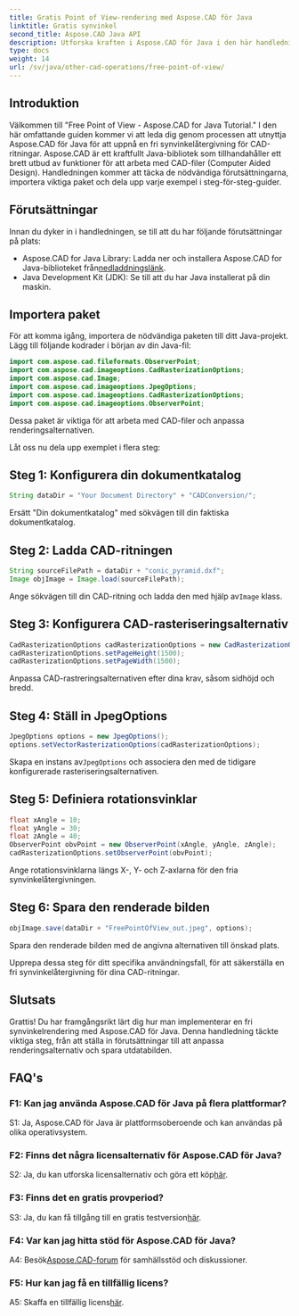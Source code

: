 ```yaml
---
title: Gratis Point of View-rendering med Aspose.CAD för Java
linktitle: Gratis synvinkel
second_title: Aspose.CAD Java API
description: Utforska kraften i Aspose.CAD för Java i den här handledningen om att uppnå en fri synvinkelrendering för CAD-ritningar. Släpp loss potentialen i Aspose.CAD.
type: docs
weight: 14
url: /sv/java/other-cad-operations/free-point-of-view/
---
```

## Introduktion

Välkommen till "Free Point of View - Aspose.CAD for Java Tutorial." I den här omfattande guiden kommer vi att leda dig genom processen att utnyttja Aspose.CAD för Java för att uppnå en fri synvinkelåtergivning för CAD-ritningar. Aspose.CAD är ett kraftfullt Java-bibliotek som tillhandahåller ett brett utbud av funktioner för att arbeta med CAD-filer (Computer Aided Design). Handledningen kommer att täcka de nödvändiga förutsättningarna, importera viktiga paket och dela upp varje exempel i steg-för-steg-guider.

## Förutsättningar

Innan du dyker in i handledningen, se till att du har följande förutsättningar på plats:
-  Aspose.CAD for Java Library: Ladda ner och installera Aspose.CAD for Java-biblioteket från[nedladdningslänk](https://releases.aspose.com/cad/java/).
- Java Development Kit (JDK): Se till att du har Java installerat på din maskin.

## Importera paket

För att komma igång, importera de nödvändiga paketen till ditt Java-projekt. Lägg till följande kodrader i början av din Java-fil:
```java
import com.aspose.cad.fileformats.ObserverPoint;
import com.aspose.cad.imageoptions.CadRasterizationOptions;
import com.aspose.cad.Image;
import com.aspose.cad.imageoptions.JpegOptions;
import com.aspose.cad.imageoptions.CadRasterizationOptions;
import com.aspose.cad.imageoptions.ObserverPoint;
```

Dessa paket är viktiga för att arbeta med CAD-filer och anpassa renderingsalternativen.

Låt oss nu dela upp exemplet i flera steg:

## Steg 1: Konfigurera din dokumentkatalog

```java
String dataDir = "Your Document Directory" + "CADConversion/";
```

Ersätt "Din dokumentkatalog" med sökvägen till din faktiska dokumentkatalog.

## Steg 2: Ladda CAD-ritningen

```java
String sourceFilePath = dataDir + "conic_pyramid.dxf";
Image objImage = Image.load(sourceFilePath);
```

Ange sökvägen till din CAD-ritning och ladda den med hjälp av`Image` klass.

## Steg 3: Konfigurera CAD-rasteriseringsalternativ

```java
CadRasterizationOptions cadRasterizationOptions = new CadRasterizationOptions();
cadRasterizationOptions.setPageHeight(1500);
cadRasterizationOptions.setPageWidth(1500);
```

Anpassa CAD-rastreringsalternativen efter dina krav, såsom sidhöjd och bredd.

## Steg 4: Ställ in JpegOptions

```java
JpegOptions options = new JpegOptions();
options.setVectorRasterizationOptions(cadRasterizationOptions);
```

 Skapa en instans av`JpegOptions` och associera den med de tidigare konfigurerade rasteriseringsalternativen.

## Steg 5: Definiera rotationsvinklar

```java
float xAngle = 10;
float yAngle = 30;
float zAngle = 40;
ObserverPoint obvPoint = new ObserverPoint(xAngle, yAngle, zAngle);
cadRasterizationOptions.setObserverPoint(obvPoint);
```

Ange rotationsvinklarna längs X-, Y- och Z-axlarna för den fria synvinkelåtergivningen.

## Steg 6: Spara den renderade bilden

```java
objImage.save(dataDir + "FreePointOfView_out.jpeg", options);
```

Spara den renderade bilden med de angivna alternativen till önskad plats.

Upprepa dessa steg för ditt specifika användningsfall, för att säkerställa en fri synvinkelåtergivning för dina CAD-ritningar.

## Slutsats

Grattis! Du har framgångsrikt lärt dig hur man implementerar en fri synvinkelrendering med Aspose.CAD för Java. Denna handledning täckte viktiga steg, från att ställa in förutsättningar till att anpassa renderingsalternativ och spara utdatabilden.

## FAQ's

### F1: Kan jag använda Aspose.CAD för Java på flera plattformar?

S1: Ja, Aspose.CAD för Java är plattformsoberoende och kan användas på olika operativsystem.

### F2: Finns det några licensalternativ för Aspose.CAD för Java?

 S2: Ja, du kan utforska licensalternativ och göra ett köp[här](https://purchase.aspose.com/buy).

### F3: Finns det en gratis provperiod?

 S3: Ja, du kan få tillgång till en gratis testversion[här](https://releases.aspose.com/).

### F4: Var kan jag hitta stöd för Aspose.CAD för Java?

 A4: Besök[Aspose.CAD-forum](https://forum.aspose.com/c/cad/19) för samhällsstöd och diskussioner.

### F5: Hur kan jag få en tillfällig licens?

 A5: Skaffa en tillfällig licens[här](https://purchase.aspose.com/temporary-license/).